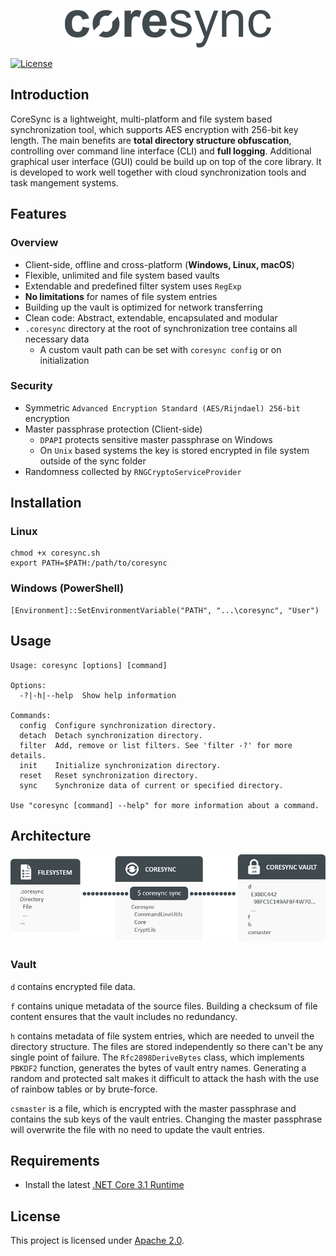 <p align="center"><img src="resources/img/logo.png" alt="coresync logo"></p>

[![License](https://img.shields.io/badge/License-Apache%202.0-blue.svg)](https://opensource.org/licenses/Apache-2.0)

## Introduction

CoreSync is a lightweight, multi-platform and file system based synchronization tool, which supports AES encryption with 256-bit key length. The main benefits are **total directory structure obfuscation**, controlling over command line interface (CLI) and **full logging**. Additional graphical user interface (GUI) could be build up on top of the core library. It is developed to work well together with cloud synchronization tools and task mangement systems.

## Features

### Overview

- Client-side, offline and cross-platform (**Windows, Linux, macOS**)
- Flexible, unlimited and file system based vaults
- Extendable and predefined filter system uses `RegExp`
- **No limitations** for names of file system entries
- Building up the vault is optimized for network transferring
- Clean code: Abstract, extendable, encapsulated and modular
- `.coresync` directory at the root of synchronization tree contains all necessary data
  - A custom vault path can be set with `coresync config` or on initialization

### Security

- Symmetric `Advanced Encryption Standard (AES/Rijndael) 256-bit` encryption
- Master passphrase protection (Client-side)
  - `DPAPI` protects sensitive master passphrase on Windows
  - On `Unix` based systems the key is stored encrypted in file system outside of the sync folder
- Randomness collected by `RNGCryptoServiceProvider`

## Installation

### Linux

```
chmod +x coresync.sh
export PATH=$PATH:/path/to/coresync
```

### Windows (PowerShell)

```
[Environment]::SetEnvironmentVariable("PATH", "...\coresync", "User")
```

## Usage

```
Usage: coresync [options] [command]

Options:
  -?|-h|--help  Show help information

Commands:
  config  Configure synchronization directory.
  detach  Detach synchronization directory.
  filter  Add, remove or list filters. See 'filter -?' for more details.
  init    Initialize synchronization directory.
  reset   Reset synchronization directory.
  sync    Synchronize data of current or specified directory.

Use "coresync [command] --help" for more information about a command.
```

## Architecture

<p align="center"><img src="resources/img/architecture.png" alt="coresync architecture"></p>

### Vault

`d` contains encrypted file data.

`f` contains unique metadata of the source files. Building a checksum of file content ensures that the vault includes no redundancy.

`h` contains metadata of file system entries, which are needed to unveil the directory structure. The files are stored independently so there can't be any single point of failure. The `Rfc2898DeriveBytes` class, which implements `PBKDF2` function, generates the bytes of vault entry names. Generating a random and protected salt makes it difficult to attack the hash with the use of rainbow tables or by brute-force.

`csmaster` is a file, which is encrypted with the master passphrase and contains the sub keys of the vault entries. Changing the master passphrase will overwrite the file with no need to update the vault entries.

## Requirements

- Install the latest [.NET Core 3.1 Runtime](https://dotnet.microsoft.com/download/dotnet-core/3.1)

## License

This project is licensed under [Apache 2.0](http://www.apache.org/licenses/LICENSE-2.0).